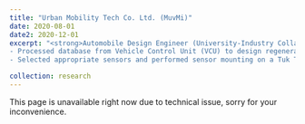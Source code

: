 ```yaml
---
title: "Urban Mobility Tech Co. Ltd. (MuvMi)"
date: 2020-08-01
date2: 2020-12-01
excerpt: "<strong>Automobile Design Engineer (University-Industry Collaborative Project) </strong><br/><br/> - Designed solution to solve ergonomics problems for Tuk Tuk drivers.<br/>
- Processed database from Vehicle Control Unit (VCU) to design regenerative functions for regenerative braking of electric Tuk Tuks.<br/>
- Selected appropriate sensors and performed sensor mounting on a Tuk Tuk for prototype testing.<br/>s<br/><img src='/images/projects_images/muvmi1.jpg' width='400' height='400'> <img src='/images/projects_images/muvmi2.jpg' width='400' height='400'>"

collection: research
---
```


This page is unavailable right now due to technical issue, sorry for your inconvenience.
